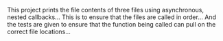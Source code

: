 This project prints the file contents of three files using asynchronous, nested callbacks... This is to ensure that the files are called in order... And the tests are given to ensure that the function being called can pull on the correct file locations...
